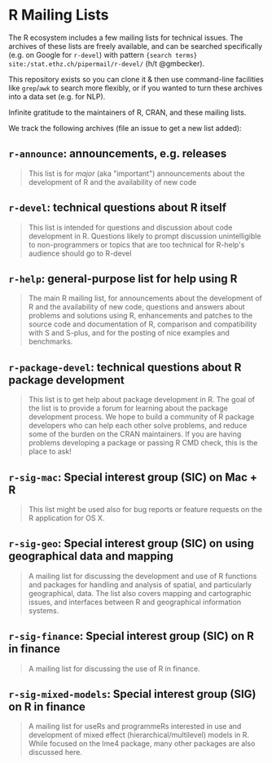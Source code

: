 # R Mailing Lists

The R ecosystem includes a few mailing lists for technical issues. The archives of these lists are freely available, and can be searched specifically (e.g. on Google for `r-devel`) with pattern `{search terms} site:/stat.ethz.ch/pipermail/r-devel/` (h/t @gmbecker).

This repository exists so you can clone it & then use command-line facilities like `grep`/`awk` to search more flexibly, or if you wanted to turn these archives into a data set (e.g. for NLP).

Infinite gratitude to the maintainers of R, CRAN, and these mailing lists.

We track the following archives (file an issue to get a new list added):

## `r-announce`: announcements, e.g. releases

> This list is for _major_ (aka "important") announcements about the development of R and the availability of new code

## `r-devel`: technical questions about R itself

> This list is intended for questions and discussion about code development in R. Questions likely to prompt discussion unintelligible to non-programmers or topics that are too technical for R-help's audience should go to R-devel

## `r-help`: general-purpose list for help using R

> The main R mailing list, for announcements about the development of R and the availability of new code, questions and answers about problems and solutions using R, enhancements and patches to the source code and documentation of R, comparison and compatibility with S and S-plus, and for the posting of nice examples and benchmarks.

## `r-package-devel`: technical questions about R package development

> This list is to get help about package development in R. The goal of the list is to provide a forum for learning about the package development process. We hope to build a community of R package developers who can help each other solve problems, and reduce some of the burden on the CRAN maintainers. If you are having problems developing a package or passing R CMD check, this is the place to ask!

## `r-sig-mac`: Special interest group (SIC) on Mac + R

> This list might be used also for bug reports or feature requests on the R application for OS X.

## `r-sig-geo`: Special interest group (SIC) on using geographical data and mapping

> A mailing list for discussing the development and use of R functions and packages for handling and analysis of spatial, and particularly geographical, data. The list also covers mapping and cartographic issues, and interfaces between R and geographical information systems.

## `r-sig-finance`: Special interest group (SIC) on R in finance

> A mailing list for discussing the use of R in finance.


## `r-sig-mixed-models`: Special interest group (SIG) on R in finance

> A mailing list for useRs and programmeRs interested in use and development of mixed effect (hierarchical/multilevel) models in R. While focused on the lme4 package, many other packages are also discussed here.

